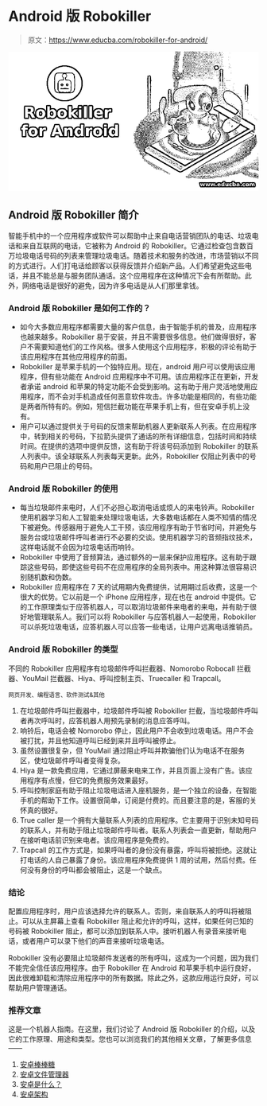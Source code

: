 # Android 版 Robokiller

> 原文：<https://www.educba.com/robokiller-for-android/>

![Robokiller for Android](img/661e15c18364b5f874ffbb2b043183a5.png)



## Android 版 Robokiller 简介

智能手机中的一个应用程序或软件可以帮助中止来自电话营销团队的电话、垃圾电话和来自互联网的电话，它被称为 Android 的 Robokiller。它通过检查包含数百万垃圾电话号码的列表来管理垃圾电话。随着技术和服务的改进，市场营销以不同的方式进行。人们打电话给顾客以获得反馈并介绍新产品。人们希望避免这些电话，并且不能总是与服务团队通话。这个应用程序在这种情况下会有所帮助。此外，网络电话是很好的避免，因为许多电话是从人们那里拿钱。

### Android 版 Robokiller 是如何工作的？

*   如今大多数应用程序都需要大量的客户信息，由于智能手机的普及，应用程序也越来越多。Robokiller 易于安装，并且不需要很多信息。他们做得很好，客户不需要知道他们的工作风格。很多人使用这个应用程序，积极的评论有助于该应用程序在其他应用程序的前面。
*   Robokiller 是苹果手机的一个独特应用。现在，android 用户可以使用该应用程序，但有些功能在 Android 应用程序中不可用。该应用程序正在更新，开发者承诺 android 和苹果的特定功能不会受到影响。这有助于用户灵活地使用应用程序，而不会对手机造成任何恶意软件攻击。许多功能是相同的，有些功能是两者所特有的。例如，短信拦截功能在苹果手机上有，但在安卓手机上没有。
*   用户可以通过提供关于号码的反馈来帮助机器人更新联系人列表。在应用程序中，转到相关的号码，下拉箭头提供了通话的所有详细信息，包括时间和持续时间。在提供的选项中提供反馈，这有助于将该号码添加到 Robokiller 的联系人列表中。该全球联系人列表每天更新。此外，Robokiller 仅阻止列表中的号码和用户已阻止的号码。

### Android 版 Robokiller 的使用

*   每当垃圾邮件来电时，人们不必担心取消电话或烦人的来电铃声。Robokiller 使用机器学习和人工智能来处理垃圾电话，大多数电话都在人类不知情的情况下被避免。传感器用于避免人工干预，该应用程序有助于节省时间，并避免与服务台或垃圾邮件呼叫者进行不必要的交谈。使用机器学习的音频指纹技术，这样电话就不会因为垃圾电话而响铃。
*   Robokiller 中使用了音频算法，通过额外的一层来保护应用程序。这有助于跟踪这些号码，即使这些号码不在应用程序的全局列表中。用这种算法很容易识别随机数和伪数。
*   Robokiller 应用程序在 7 天的试用期内免费提供，试用期过后收费，这是一个很大的优势。它以前是一个 iPhone 应用程序，现在也在 android 中提供。它的工作原理类似于应答机器人，可以取消垃圾邮件来电者的来电，并有助于很好地管理联系人。我们可以将 Robokiller 与应答机器人一起使用，Robokiller 可以杀死垃圾电话，应答机器人可以应答一些电话，让用户远离电话推销员。

### Android 版 Robokiller 的类型

不同的 Robokiller 应用程序有垃圾邮件呼叫拦截器、Nomorobo Robocall 拦截器、YouMail 拦截器、Hiya、呼叫控制主页、Truecaller 和 Trapcall。

<small>网页开发、编程语言、软件测试&其他</small>

1.  在垃圾邮件呼叫拦截器中，垃圾邮件呼叫被 Robokiller 拦截，当垃圾邮件呼叫者再次呼叫时，应答机器人用预先录制的消息应答呼叫。
2.  响铃后，电话会被 Nomorobo 停止，因此用户不会收到垃圾电话。用户不会被打扰，并且他知道呼叫已经到来并且呼叫被停止。
3.  虽然设置很复杂，但 YouMail 通过阻止呼叫并欺骗他们认为电话不在服务区，使垃圾邮件呼叫者变得复杂。
4.  Hiya 是一款免费应用，它通过屏蔽来电来工作，并且页面上没有广告。该应用程序有点慢，但它的免费服务效果最好。
5.  呼叫控制家庭有助于阻止垃圾电话进入座机服务，是一个独立的设备，在智能手机的帮助下工作。设置很简单，订阅是付费的。而且要注意的是，客服的关怀真的很好。
6.  True caller 是一个拥有大量联系人列表的应用程序。它主要用于识别未知号码的联系人，并有助于阻止垃圾邮件呼叫者。联系人列表会一直更新，帮助用户在接听电话前识别来电者。该应用程序是免费的。
7.  Trapcall 的工作方式是，如果呼叫者的身份没有暴露，呼叫将被拒绝。这就让打电话的人自己暴露了身份。该应用程序免费提供 1 周的试用，然后付费。任何没有身份的呼叫都会被阻止，这是一个缺点。

### 结论

配置应用程序时，用户应该选择允许的联系人。否则，来自联系人的呼叫将被阻止。可以从主屏幕上查看 Robokiller 阻止和允许的呼叫，这样，如果任何已知的号码被 Robokiller 阻止，都可以添加到联系人中。接听机器人有录音来接听电话，或者用户可以录下他们的声音来接听垃圾电话。

Robokiller 没有必要阻止垃圾邮件发送者的所有呼叫，这成为一个问题，因为我们不能完全信任该应用程序。由于 Robokiller 在 Android 和苹果手机中运行良好，因此很难卸载和清除应用程序中的所有数据。除此之外，这款应用运行良好，可以帮助用户管理通话。

### 推荐文章

这是一个机器人指南。在这里，我们讨论了 Android 版 Robokiller 的介绍，以及它的工作原理、用途和类型。您也可以浏览我们的其他相关文章，了解更多信息——

1.  [安卓棒棒糖](https://www.educba.com/android-lollipop/)
2.  [安卓文件管理器](https://www.educba.com/android-file-manager/)
3.  [安卓是什么？](https://www.educba.com/what-is-android/)
4.  [安卓架构](https://www.educba.com/android-architecture/)





